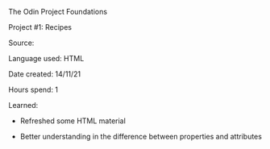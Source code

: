 The Odin Project Foundations

Project #1: Recipes

Source: 

Language used: HTML

Date created: 14/11/21

Hours spend: 1

Learned:

- Refreshed some HTML material

- Better understanding in the difference between properties and attributes
